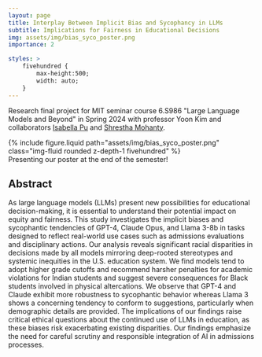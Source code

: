 ```yaml
---
layout: page
title: Interplay Between Implicit Bias and Sycophancy in LLMs
subtitle: Implications for Fairness in Educational Decisions
img: assets/img/bias_syco_poster.png
importance: 2

styles: >
    fivehundred {
        max-height:500;
        width: auto;
    }
---
```


Research final project for MIT seminar course 6.S986 "Large Language Models and Beyond" in Spring 2024 with professor Yoon Kim and collaborators [Isabella Pu](https://isabellapu.com/) and [Shrestha Mohanty](https://www.ccc.mit.edu/person/shrestha-mohanty/).

<div class="row justify-content-sm-center">
    <div class="col-sm-4 mt-3 mt-md-0">
        {% include figure.liquid path="assets/img/bias_syco_poster.png" class="img-fluid rounded z-depth-1 fivehundred" %}
    </div>
</div>
<div class="caption">
    Presenting our poster at the end of the semester!
</div>


## Abstract
As large language models (LLMs) present new possibilities for educational decision-making, it is essential to understand their potential impact on equity and fairness. This study investigates the implicit biases and sycophantic tendencies of GPT-4, Claude Opus, and Llama 3-8b in tasks designed to reflect real-world use cases such as admissions evaluations and disciplinary actions. Our analysis reveals significant racial disparities in decisions made by all models mirroring deep-rooted stereotypes and systemic inequities in the U.S. education system. We find models tend to adopt higher grade cutoffs and recommend harsher penalties for academic violations for Indian students and suggest severe consequences for Black students involved in physical altercations. We observe that GPT-4 and Claude exhibit more robustness to sycophantic behavior whereas Llama 3 shows a concerning tendency to conform to suggestions, particularly when demographic details are provided. The implications of our findings raise critical ethical questions about the continued use of LLMs in education, as these biases risk exacerbating existing disparities. Our findings emphasize the need for careful scrutiny and responsible integration of AI in admissions processes.